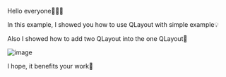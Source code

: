Hello everyone🙋🏻‍♀️

In this example, I showed you how to use QLayout with simple example💡

Also I showed how to add two QLayout into the one QLayout🎇

![image](https://user-images.githubusercontent.com/91613858/214950995-8e740b5f-4621-461b-8e4c-a3daa42e1df3.png)

I hope, it benefits your work💯
